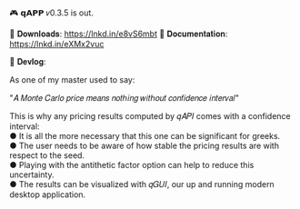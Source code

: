 🎮 𝗾𝗔𝗣𝗣 𝑣0.3.5 is out.

📘 𝐃𝐨𝐰𝐧𝐥𝐨𝐚𝐝𝐬: https://lnkd.in/e8vS6mbt
📗 𝐃𝐨𝐜𝐮𝐦𝐞𝐧𝐭𝐚𝐭𝐢𝐨𝐧: https://lnkd.in/eXMx2vuc

📕 𝐃𝐞𝐯𝐥𝐨𝐠:

As one of my master used to say:

"𝐴 𝑀𝑜𝑛𝑡𝑒 𝐶𝑎𝑟𝑙𝑜 𝑝𝑟𝑖𝑐𝑒 𝑚𝑒𝑎𝑛𝑠 𝑛𝑜𝑡ℎ𝑖𝑛𝑔 𝑤𝑖𝑡ℎ𝑜𝑢𝑡 𝑐𝑜𝑛𝑓𝑖𝑑𝑒𝑛𝑐𝑒 𝑖𝑛𝑡𝑒𝑟𝑣𝑎𝑙"

This is why any pricing results computed by 𝑞𝐴𝑃𝐼 comes with a confidence interval: <br>
● It is all the more necessary that this one can be significant for greeks. <br>
● The user needs to be aware of how stable the pricing results are with respect to the seed. <br>
● Playing with the antithetic factor option can help to reduce this uncertainty. <br>
● The results can be visualized with 𝑞𝐺𝑈𝐼, our up and running modern desktop application.